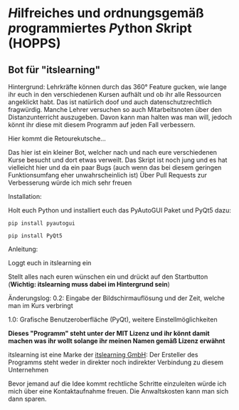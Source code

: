 # *H*ilfreiches und *o*rdnungsgemäß *p*rogrammiertes *P*ython *S*kript (HOPPS)
## Bot für "itslearning"

Hintergrund:
Lehrkräfte können durch das 360° Feature gucken, wie lange ihr euch in den verschiedenen Kursen aufhält und ob ihr alle Ressourcen angeklickt habt.
Das ist natürlich doof und auch datenschutzrechtlich fragwürdig. Manche Lehrer versuchen so auch Mitarbeitsnoten über den Distanzunterricht auszugeben. Davon kann man halten was man will, jedoch könnt ihr diese mit diesem Programm auf jeden Fall verbessern.

Hier kommt die Retourekutsche...

Das hier ist ein kleiner Bot, welcher nach und nach eure verschiedenen Kurse besucht und dort etwas verweilt.
Das Skript ist noch jung und es hat vielleicht hier und da ein paar Bugs (auch wenn das bei diesem geringen Funktionsumfang eher unwahrscheinlich ist)
Über Pull Requests zur Verbesserung würde ich mich sehr freuen


Installation:

Holt euch Python und installiert euch das PyAutoGUI Paket und PyQt5 dazu:

`pip install pyautogui`

`pip install PyQt5`


Anleitung:

Loggt euch in itslearning ein

Stellt alles nach euren wünschen ein und drückt auf den Startbutton (**Wichtig: itslearning muss dabei im Hintergrund sein**)


Änderungslog:
0.2: Eingabe der Bildschirmauflösung und der Zeit, welche man im Kurs verbringt

1.0: Grafische Benutzeroberfläche (PyQt), weitere Einstellmöglichkeiten

**Dieses "Programm" steht unter der MIT Lizenz und ihr könnt damit machen was ihr wollt solange ihr meinen Namen gemäß Lizenz erwähnt**


itslearning ist eine Marke der [itslearning GmbH](https://itslearning.com/de/impressum/): Der Ersteller des Programms steht weder in direkter noch indirekter Verbindung zu diesem Unternehmen

Bevor jemand auf die Idee kommt rechtliche Schritte einzuleiten würde ich mich über eine Kontaktaufnahme freuen. Die Anwaltskosten kann man sich dann sparen.
